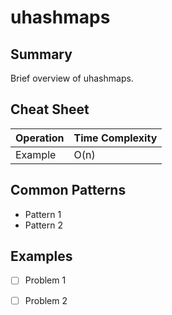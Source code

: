 # uhashmaps

## Summary

Brief overview of uhashmaps.

## Cheat Sheet

| Operation          | Time Complexity |
|--------------------|-----------------|
| Example            | O(n)            |

## Common Patterns

- Pattern 1
- Pattern 2

## Examples

- [ ] Problem 1
- [ ] Problem 2

